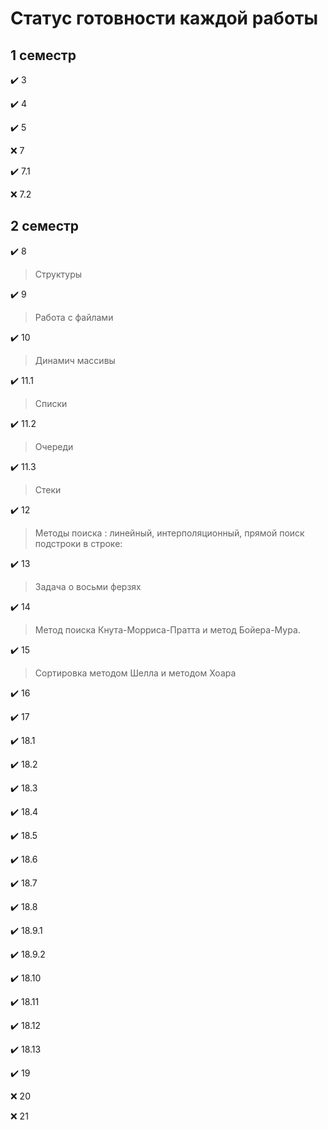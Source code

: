 # Статус готовности каждой работы

## 1 семестр

✔️ 3

✔️ 4

✔️ 5

❌ 7

✔️ 7.1

❌ 7.2

## 2 семестр

✔️ 8
> Структуры

✔️ 9
> Работа с файлами

✔️ 10
> Динамич массивы

✔️ 11.1
> Списки

✔️ 11.2
> Очереди

✔️ 11.3
> Стеки

✔️ 12
> Методы поиска : линейный, интерполяционный, прямой поиск подстроки в строке:

✔️ 13
> Задача о восьми ферзях

✔️ 14
> Метод поиска Кнута-Морриса-Пратта и метод Бойера-Мура.

✔️ 15
> Сортировка методом Шелла и методом Хоара

✔️ 16

✔️ 17

✔️ 18.1

✔️ 18.2

✔️ 18.3

✔️ 18.4

✔️ 18.5

✔️ 18.6

✔️ 18.7

✔️ 18.8

✔️ 18.9.1

✔️ 18.9.2

✔️ 18.10

✔️ 18.11

✔️ 18.12

✔️ 18.13

✔️ 19

❌ 20

❌ 21